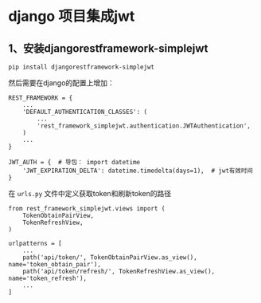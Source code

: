 # django 项目集成jwt

## 1、安装djangorestframework-simplejwt

```
pip install djangorestframework-simplejwt
```

然后需要在django的配置上增加：

```
REST_FRAMEWORK = {
    ...
    'DEFAULT_AUTHENTICATION_CLASSES': (
        ...
        'rest_framework_simplejwt.authentication.JWTAuthentication',
    )
    ...
}

JWT_AUTH = {  # 导包： import datetime
    'JWT_EXPIRATION_DELTA': datetime.timedelta(days=1),  # jwt有效时间
}
```

在 `urls.py` 文件中定义获取token和刷新token的路径

```
from rest_framework_simplejwt.views import (
    TokenObtainPairView,
    TokenRefreshView,
)

urlpatterns = [
    ...
    path('api/token/', TokenObtainPairView.as_view(), name='token_obtain_pair'),
    path('api/token/refresh/', TokenRefreshView.as_view(), name='token_refresh'),
    ...
]
```

